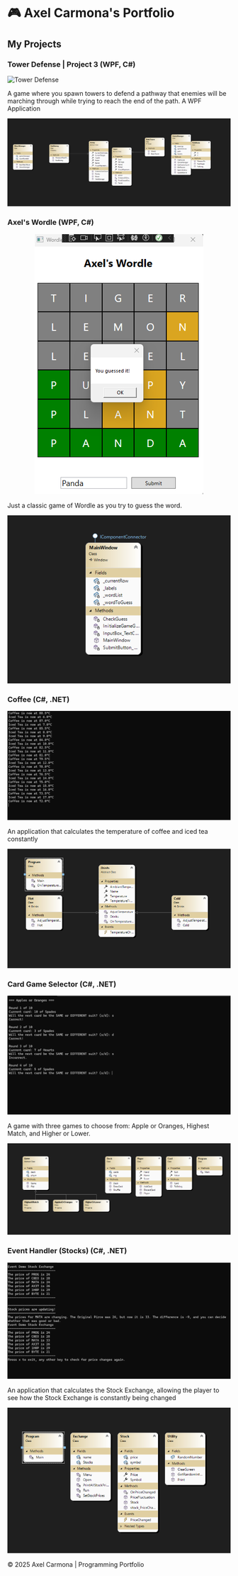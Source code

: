 <body>
    <div class="container">
        <h1>🎮 Axel Carmona's Portfolio </h1>
        <h2>My Projects</h2>
        <div class="project-card">
            <h3> Tower Defense | Project 3 (WPF, C#)</h3>
            <img src="asset/TowerDefense.png" alt="Tower Defense">
            <p>A game where you spawn towers to defend a pathway that enemies will be marching through while trying to reach the end of the path. A WPF Application</p>
            <img src="assets/ClassDiagramTower.png" alt="Class Diagram Tower">
        </div>
        <div class="project-card">
            <h3> Axel's Wordle (WPF, C#)</h3>
            <p align="center"><img src="https://github.com/CrazyPhrog/AxelCarmona.github.io/blob/main/Wordle.png"></p>
            <p>Just a classic game of Wordle as you try to guess the word.</p>
            <p align="center"><img src="https://github.com/CrazyPhrog/AxelCarmona.github.io/blob/main/ClassDiagramWordle.png"></p>
        </div>
        <div class="project-card">
            <h3> Coffee (C#, .NET)</h3>
            <p align="center"><img src="https://github.com/CrazyPhrog/AxelCarmona.github.io/blob/main/Coffee.png"></p>
            <p>An application that calculates the temperature of coffee and iced tea constantly </p>
            <p align="center"><img src="https://github.com/CrazyPhrog/AxelCarmona.github.io/blob/main/CoffeeDiagram.png"></p>
        </div>
           <div class="project-card">
            <h3> Card Game Selector (C#, .NET)</h3>
            <p align="center"><img src="https://github.com/CrazyPhrog/AxelCarmona.github.io/blob/main/CardGameSelector.png"></p>
            <p>A game with three games to choose from: Apple or Oranges, Highest Match, and Higher or Lower.</p>
            <p align="center"><img src="https://github.com/CrazyPhrog/AxelCarmona.github.io/blob/main/Card%20Game%20Selector%20Diagram.png"></p>
        </div>
           <div class="project-card">
            <h3> Event Handler (Stocks) (C#, .NET)</h3>
            <p align="center"><img src="https://github.com/CrazyPhrog/AxelCarmona.github.io/blob/main/Stocks.png"></p>
            <p>An application that calculates the Stock Exchange, allowing the player to see how the Stock Exchange is constantly being changed </p>
            <p align="center"><img src="https://github.com/CrazyPhrog/AxelCarmona.github.io/blob/main/StocksDiagram.png"></p>
        </div>
        <footer>
            © 2025 Axel Carmona | Programming Portfolio
        </footer>
    </div>
</body>

